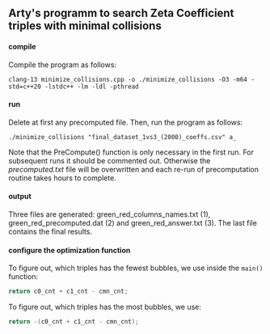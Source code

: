 ## Arty's programm to search Zeta Coefficient triples with minimal collisions

#### compile
Compile the program as follows:

```console
clang-13 minimize_collisions.cpp -o ./minimize_collisions -O3 -m64 -std=c++20 -lstdc++ -lm -ldl -pthread
```

#### run
Delete at first any precomputed file.
Then, run the program as follows:

```console
./minimize_collisions "final_dataset_1vs3_(2000)_coeffs.csv" a_
```
Note that the PreCompute() function is only necessary in the first run. For subsequent runs it should be commented out. Otherwise the *precomputed.txt* file will be overwritten and each re-run of precomputation routine takes hours to complete.

#### output
Three files are generated: green_red_columns_names.txt (1), green_red_precomputed.dat (2) and green_red_answer.txt (3).
The last file contains the final results.

#### configure the optimization function
To figure out, which triples has the fewest bubbles, we use inside the `main()` function:

```cpp
return c0_cnt + c1_cnt - cmn_cnt;
```

To figure out, which triples has the most bubbles, we use:

```cpp
return -(c0_cnt + c1_cnt - cmn_cnt);
```

